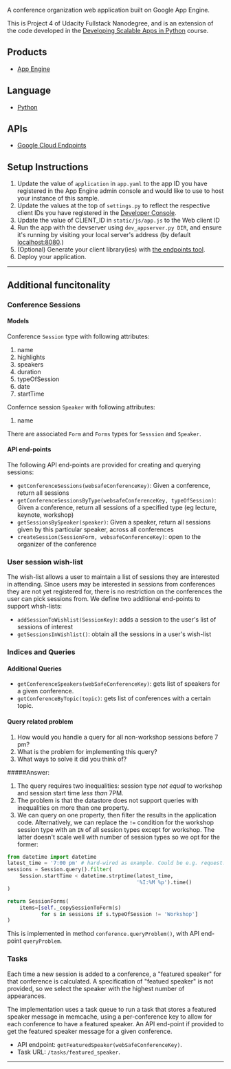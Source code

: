 A conference organization web application built on Google App Engine.

This is Project 4 of Udacity Fullstack Nanodegree, and is an extension of
the code developed in the [Developing Scalable Apps in Python][7] course.

## Products
- [App Engine][1]

## Language
- [Python][2]

## APIs
- [Google Cloud Endpoints][3]

## Setup Instructions
1. Update the value of `application` in `app.yaml` to the app ID you
   have registered in the App Engine admin console and would like to use to host
   your instance of this sample.
1. Update the values at the top of `settings.py` to
   reflect the respective client IDs you have registered in the
   [Developer Console][4].
1. Update the value of CLIENT_ID in `static/js/app.js` to the Web client ID
1. Run the app with the devserver using `dev_appserver.py DIR`, and ensure it's running by visiting your local server's address (by default [localhost:8080][5].)
1. (Optional) Generate your client library(ies) with [the endpoints tool][6].
1. Deploy your application.

---
## Additional funcitonality

### Conference Sessions

#### Models

Conference `Session` type with following attributes:
1. name
1. highlights
1. speakers
1. duration
1. typeOfSession
1. date
1. startTime

Confernce session `Speaker` with following attributes:
1. name


There are associated `Form` and `Forms` types for `Sesssion` and `Speaker`.

#### API end-points

The following API end-points are provided for creating and querying sessions:

* `getConferenceSessions(websafeConferenceKey)`: Given a conference, return all sessions
* `getConferenceSessionsByType(websafeConferenceKey, typeOfSession)`: Given a conference, return all sessions of a specified type (eg lecture, keynote, workshop)
* `getSessionsBySpeaker(speaker)`: Given a speaker, return all sessions given by this particular speaker, across all conferences
* `createSession(SessionForm, websafeConferenceKey)`: open to the organizer of the conference

### User session wish-list

The wish-list allows a user to maintain a list of sessions they are interested in
attending. Since users may be interested in sessions from conferences they are not
yet registered for, there is no restriction on the conferences the user can pick
sessions from. We define two additional end-points to support whsh-lists:

* `addSessionToWishlist(SessionKey)`: adds a session to the user's list of sessions of interest
* `getSessionsInWishlist()`: obtain all the sessions in a user's wish-list

### Indices and Queries

#### Additional Queries

* `getConferenceSpeakers(webSafeConferenceKey)`: gets list of speakers for a given conference.
* `getConferenceByTopic(topic)`: gets list of conferences with a certain topic.

#### Query related problem

1. How would you handle a query for all non-workshop sessions before 7 pm?
2. What is the problem for implementing this query?
3. What ways to solve it did you think of?

#####Answer:

1. The query requires two inequalities: session type *not equal* to workshop and session
start time *less than* 7PM.
2. The problem is that the datastore does not support queries with inequalities on
more than one property.
3. We can query on one property, then filter the results in the application code. 
Alternatively, we can replace the `!=` condition
for the workshop session type with an `IN` of all session types except for workshop. The
latter doesn't scale well with number of session types so we opt for the former:

```python
from datetime import datetime
latest_time = '7:00 pm' # hard-wired as example. Could be e.g. request.time
sessions = Session.query().filter(
    Session.startTime < datetime.strptime(latest_time,
                                          '%I:%M %p').time()
)

return SessionForms(
    items=[self._copySessionToForm(s)
           for s in sessions if s.typeOfSession != 'Workshop']
)
```

This is implemented in method `conference.queryProblem()`, with API end-point
`queryProblem`.


### Tasks

Each time a new session is added to a conference, a "featured speaker" for that
conference is calculated. A specification of "featued speaker" is not provided, so we
select the speaker with the highest number of appearances.

The implementation uses a task queue to run a task that stores a featured speaker
message in memcache, using a per-conference key to allow for each conference to have
a featured speaker. An API end-point if provided to get the featured speaker message
for a given conference.

* API endpoint: `getFeaturedSpeaker(webSafeConferenceKey)`.
* Task URL: `/tasks/featured_speaker`.

---
[1]: https://developers.google.com/appengine
[2]: http://python.org
[3]: https://developers.google.com/appengine/docs/python/endpoints/
[4]: https://console.developers.google.com/
[5]: https://localhost:8080/
[6]: https://developers.google.com/appengine/docs/python/endpoints/endpoints_tool
[7]: https://www.udacity.com/course/viewer#!/c-ud858-nd
